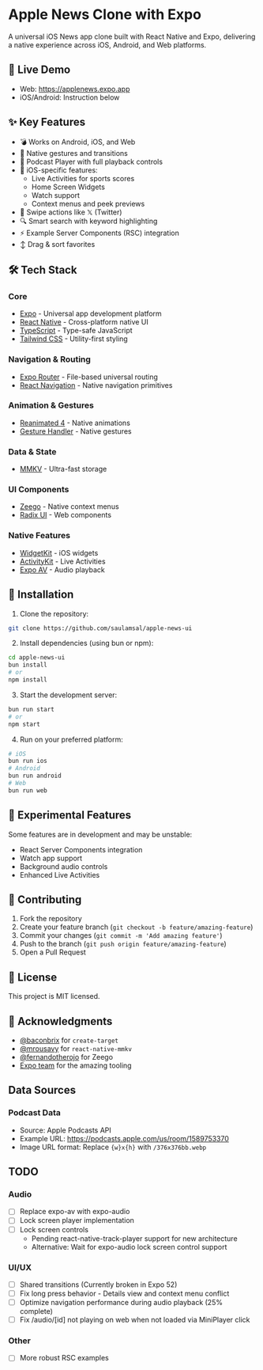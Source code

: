 # Apple News Clone with Expo

A universal iOS News app clone built with React Native and Expo, delivering a native experience across iOS, Android, and Web platforms.

## 🚀 Live Demo

- Web: https://applenews.expo.app
- iOS/Android: Instruction below

## ✨ Key Features

- 💣 Works on Android, iOS, and Web
- 🔄 Native gestures and transitions
- 🎵 Podcast Player with full playback controls
- 📲 iOS-specific features:
  - Live Activities for sports scores
  - Home Screen Widgets
  - Watch support
  - Context menus and peek previews
- 🤏 Swipe actions like 𝕏 (Twitter)
- 🔍 Smart search with keyword highlighting
- ⚡️ Example Server Components (RSC) integration
- ↕️ Drag & sort favorites

## 🛠 Tech Stack

### Core
- [Expo](https://expo.dev) - Universal app development platform
- [React Native](https://reactnative.dev) - Cross-platform native UI
- [TypeScript](https://www.typescriptlang.org) - Type-safe JavaScript
- [Tailwind CSS](https://tailwindcss.com) - Utility-first styling

### Navigation & Routing
- [Expo Router](https://docs.expo.dev/router/introduction) - File-based universal routing
- [React Navigation](https://reactnavigation.org) - Native navigation primitives

### Animation & Gestures
- [Reanimated 4](https://docs.swmansion.com/react-native-reanimated/) - Native animations
- [Gesture Handler](https://docs.swmansion.com/react-native-gesture-handler/) - Native gestures

### Data & State
- [MMKV](https://github.com/mrousavy/react-native-mmkv) - Ultra-fast storage

### UI Components
- [Zeego](https://zeego.dev) - Native context menus
- [Radix UI](https://www.radix-ui.com) - Web components

### Native Features
- [WidgetKit](https://developer.apple.com/documentation/widgetkit) - iOS widgets
- [ActivityKit](https://developer.apple.com/documentation/activitykit) - Live Activities
- [Expo AV](https://docs.expo.dev/versions/latest/sdk/av/) - Audio playback

## 📱 Installation

1. Clone the repository:
```bash
git clone https://github.com/saulamsal/apple-news-ui
```

2. Install dependencies (using bun or npm):
```bash
cd apple-news-ui
bun install
# or
npm install
```

3. Start the development server:
```bash
bun run start
# or
npm start
```

4. Run on your preferred platform:
```bash
# iOS
bun run ios
# Android
bun run android
# Web
bun run web
```


## 🧪 Experimental Features

Some features are in development and may be unstable:
- React Server Components integration
- Watch app support
- Background audio controls
- Enhanced Live Activities

## 🤝 Contributing

1. Fork the repository
2. Create your feature branch (`git checkout -b feature/amazing-feature`)
3. Commit your changes (`git commit -m 'Add amazing feature'`)
4. Push to the branch (`git push origin feature/amazing-feature`)
5. Open a Pull Request

## 📝 License

This project is MIT licensed.

## 🙏 Acknowledgments

- [@baconbrix](https://github.com/baconbrix) for `create-target`
- [@mrousavy](https://github.com/mrousavy) for `react-native-mmkv`
- [@fernandotherojo](https://github.com/fernandotherojo) for Zeego
- [Expo team](https://expo.dev) for the amazing tooling

## Data Sources

### Podcast Data
- Source: Apple Podcasts API
- Example URL: https://podcasts.apple.com/us/room/1589753370
- Image URL format: Replace `{w}x{h}` with `/376x376bb.webp`

## TODO

### Audio 
- [ ] Replace expo-av with expo-audio
- [ ] Lock screen player implementation
- [ ] Lock screen controls
  - Pending react-native-track-player support for new architecture
  - Alternative: Wait for expo-audio lock screen control support

### UI/UX 
- [ ] Shared transitions (Currently broken in Expo 52)
- [ ] Fix long press behavior - Details view and context menu conflict
- [ ] Optimize navigation performance during audio playback (25% complete)
- [ ] Fix /audio/[id] not playing on web when not loaded via MiniPlayer click

### Other
- [ ] More robust RSC examples
